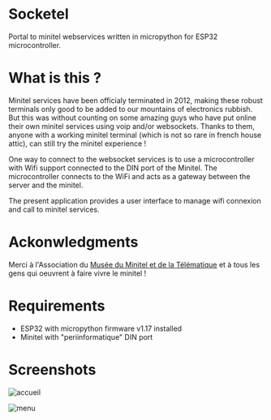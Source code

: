 # Socketel

Portal to minitel webservices written in micropython for ESP32 microcontroller.

# What is this ?

Minitel services have been officialy terminated in 2012, making these robust terminals only good to be added to our mountains of electronics rubbish. But this was without counting on some amazing guys who have put online their own minitel services using voip and/or websockets. Thanks to them, anyone with a working minitel terminal (which is not so rare in french house attic), can still try the minitel experience !

One way to connect to the websocket services is to use a microcontroller with Wifi support connected to the DIN port of the Minitel. The microcontroller connects to the WiFi and acts as a gateway between the server and the minitel.

The present application provides a user interface to manage wifi connexion and call to minitel services.

# Ackonwledgments

Merci à l'Association du [Musée du Minitel et de la Télématique](https://www.museeminitel.fr/) et à tous les gens qui oeuvrent à faire vivre le minitel !

# Requirements

* ESP32 with micropython firmware v1.17 installed
* Minitel with "periinformatique" DIN port

# Screenshots 

![accueil](https://raw.githubusercontent.com/iodeo/Socketel/main/screenshots/socketel_accueil.jpg)

![menu](https://raw.githubusercontent.com/iodeo/Socketel/main/screenshots/socketel_menu.jpg)
